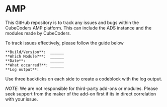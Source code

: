 # AMP
This GitHub repository is to track any issues and bugs within the CubeCoders AMP platform. This can include the ADS instance and the modules made by CubeCoders. 


To track issues effectively, please follow the guide below
```
**Build/Version**:  ______
**Which Module?**:  ______
**Date**:           ______
**What occurred?**: ______
**Log output**: 
```
Use three backticks on each side to create a codeblock with the log output.

*NOTE*: We are not responsible for third-party add-ons or modules. Please seek support from the maker of the add-on first if its in direct correlation with your issue.

